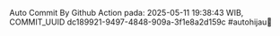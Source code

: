 Auto Commit By Github Action pada: 2025-05-11 19:38:43 WIB, COMMIT_UUID dc189921-9497-4848-909a-3f1e8a2d159c #autohijau🗿

